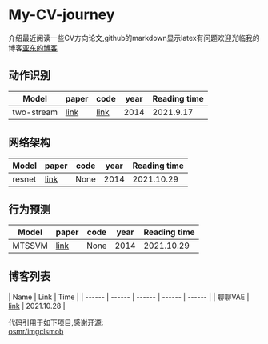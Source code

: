 # My-CV-journey
介绍最近阅读一些CV方向论文,github的markdown显示latex有问题欢迎光临我的博客[亚东的博客](http://striveyadong.com/)

## 动作识别

| Model | paper | code | year | Reading time |
| ------ | ------ | ------ | ------ | ------ |
| two-stream | [link]() | [link]() | 2014 | 2021.9.17 |


## 网络架构

| Model | paper | code | year | Reading time |
| ------ | ------ | ------ | ------ | ------ |
| resnet | [link](https://projet.liris.cnrs.fr/imagine/pub/proceedings/ECCV-2014/papers/8693/86930596.pdf) | None | 2014 | 2021.10.29 |


## 行为预测

| Model | paper | code | year | Reading time |
| ------ | ------ | ------ | ------ | ------ |
| MTSSVM | [link](https://projet.liris.cnrs.fr/imagine/pub/proceedings/ECCV-2014/papers/8693/86930596.pdf) | None | 2014 | 2021.10.29 |

## 博客列表

| Name | Link | Time |
| ------ | ------ | ------ | ------ | ------ |
| 聊聊VAE | [link](http://striveyadong.com/?p=481) |  2021.10.28 |

代码引用于如下项目,感谢开源:
<br/>
[osmr/imgclsmob](https://github.com/osmr/imgclsmob)